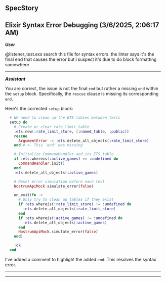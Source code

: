 ## SpecStory

## Elixir Syntax Error Debugging (3/6/2025, 2:06:17 AM)

_**User**_

@listener_test.exs search this file for syntax errors. the linter says it's the final end that causes the error but i suspect it's due to do block formatting somewhere

---

_**Assistant**_

You are correct, the issue is not the final `end` but rather a missing `end` within the `setup` block. Specifically, the `rescue` clause is missing its corresponding `end`.

Here's the corrected `setup` block:

```elixir:game_bot/test/game_bot/bot/listener_test.exs
  # We need to clean up the ETS tables between tests
  setup do
    # Create or clear rate limit table
    :ets.new(:rate_limit_store, [:named_table, :public])
    rescue
      ArgumentError -> :ets.delete_all_objects(:rate_limit_store)
    end # <- This 'end' was missing

    # Initialize CommandHandler and its ETS table
    if :ets.whereis(:active_games) == :undefined do
      CommandHandler.init()
    end
    :ets.delete_all_objects(:active_games)

    # Reset error simulation before each test
    NostrumApiMock.simulate_error(false)

    on_exit(fn ->
      # Only try to clean up tables if they exist
      if :ets.whereis(:rate_limit_store) != :undefined do
        :ets.delete_all_objects(:rate_limit_store)
      end
      if :ets.whereis(:active_games) != :undefined do
        :ets.delete_all_objects(:active_games)
      end
      NostrumApiMock.simulate_error(false)
    end)

    :ok
  end
```
I've added a comment to highlight the added `end`. This resolves the syntax error.


---



---


